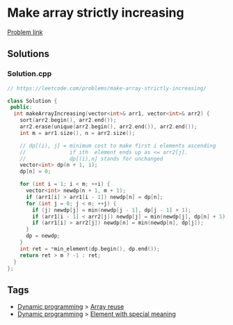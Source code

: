 # Make array strictly increasing

[Problem link](https://leetcode.com/problems/make-array-strictly-increasing/)

## Solutions


### Solution.cpp
```cpp
// https://leetcode.com/problems/make-array-strictly-increasing/

class Solution {
 public:
  int makeArrayIncreasing(vector<int>& arr1, vector<int>& arr2) {
    sort(arr2.begin(), arr2.end());
    arr2.erase(unique(arr2.begin(), arr2.end()), arr2.end());
    int m = arr1.size(), n = arr2.size();

    // dp[(i), j] = minimum cost to make first i elements ascending
    //              if ith  element ends up as <= arr2[j].
    //              dp[(i),n] stands for unchanged
    vector<int> dp(n + 1, 1);
    dp[n] = 0;

    for (int i = 1; i < m; ++i) {
      vector<int> newdp(n + 1, m + 1);
      if (arr1[i] > arr1[i - 1]) newdp[n] = dp[n];
      for (int j = 0; j < n; ++j) {
        if (j) newdp[j] = min(newdp[j - 1], dp[j - 1] + 1);
        if (arr1[i - 1] < arr2[j]) newdp[j] = min(newdp[j], dp[n] + 1);
        if (arr1[i] > arr2[j]) newdp[n] = min(newdp[n], dp[j]);
      }
      dp = newdp;
    }
    int ret = *min_element(dp.begin(), dp.end());
    return ret > m ? -1 : ret;
  }
};
```
## Tags

* [Dynamic programming](/Collections/dynamic-programming.md#dynamic-programming) > [Array reuse](/Collections/dynamic-programming.md#array-reuse)
* [Dynamic programming](/Collections/dynamic-programming.md#dynamic-programming) > [Element with special meaning](/Collections/dynamic-programming.md#element-with-special-meaning)
